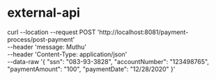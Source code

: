 # external-api

curl --location --request POST 'http://localhost:8081/payment-process/post-payment' \
--header 'message: Muthu' \
--header 'Content-Type: application/json' \
--data-raw '{
    "ssn": "083-93-3828",
    "accountNumber": "123498765",
    "paymentAmount": "100",
    "paymentDate": "12/28/2020"
}'
